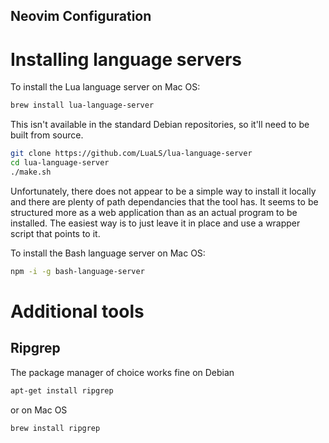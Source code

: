Neovim Configuration
--------------------
# Installing language servers
To install the Lua language server on Mac OS:
```sh
brew install lua-language-server
```
This isn't available in the standard Debian repositories, so it'll need to be built from source.
```sh
git clone https://github.com/LuaLS/lua-language-server
cd lua-language-server
./make.sh
```
Unfortunately, there does not appear to be a simple way to install it
locally and there are plenty of path dependancies that the tool has.
It seems to be structured more as a web application than as an actual
program to be installed. The easiest way is to just leave it in place
and use a wrapper script that points to it.

To install the Bash language server on Mac OS:
```bash
npm -i -g bash-language-server
```

# Additional tools
## Ripgrep
The package manager of choice works fine on Debian
```bash
apt-get install ripgrep
```
or on Mac OS
```bash
brew install ripgrep
```


